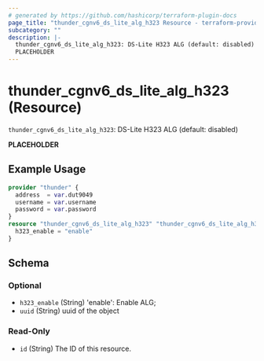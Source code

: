 ```yaml
---
# generated by https://github.com/hashicorp/terraform-plugin-docs
page_title: "thunder_cgnv6_ds_lite_alg_h323 Resource - terraform-provider-thunder"
subcategory: ""
description: |-
  thunder_cgnv6_ds_lite_alg_h323: DS-Lite H323 ALG (default: disabled)
  PLACEHOLDER
---
```


# thunder_cgnv6_ds_lite_alg_h323 (Resource)

`thunder_cgnv6_ds_lite_alg_h323`: DS-Lite H323 ALG (default: disabled)

__PLACEHOLDER__

## Example Usage

```terraform
provider "thunder" {
  address  = var.dut9049
  username = var.username
  password = var.password
}
resource "thunder_cgnv6_ds_lite_alg_h323" "thunder_cgnv6_ds_lite_alg_h323" {
  h323_enable = "enable"
}
```

<!-- schema generated by tfplugindocs -->
## Schema

### Optional

- `h323_enable` (String) 'enable': Enable ALG;
- `uuid` (String) uuid of the object

### Read-Only

- `id` (String) The ID of this resource.


